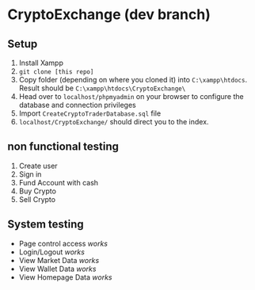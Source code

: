 # CryptoExchange (dev branch)

## Setup 

1. Install Xampp 
2. `git clone [this repo]` 
3. Copy folder (depending on where you cloned it) into `C:\xampp\htdocs`. Result should be `C:\xampp\htdocs\CryptoExchange\` 
4. Head over to `localhost/phpmyadmin` on your browser to configure the database and connection privileges 
5. Import `CreateCryptoTraderDatabase.sql` file 
7. `localhost/CryptoExchange/` should direct you to the index. 


## non functional testing

1. Create user
2. Sign in 
3. Fund Account with cash
4. Buy Crypto 
5. Sell Crypto 


## System testing

- Page control access *works*
- Login/Logout *works*
- View Market Data *works*
- View Wallet Data *works*
- View Homepage Data *works*
